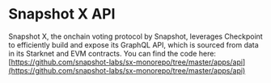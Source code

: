 # Snapshot X API

Snapshot X, the onchain voting protocol by Snapshot, leverages Checkpoint to efficiently build and expose its GraphQL API, which is sourced from data in its Starknet and EVM contracts. You can find the code here: [https://github.com/snapshot-labs/sx-monorepo/tree/master/apps/api](https://github.com/snapshot-labs/sx-monorepo/tree/master/apps/api)

